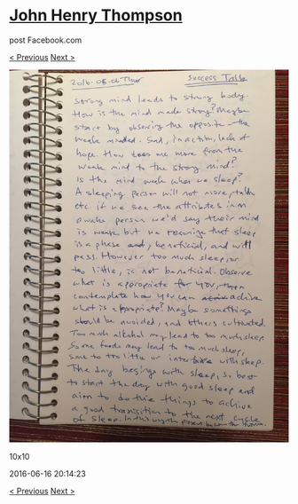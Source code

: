 # [John Henry Thompson](../README.md)
post Facebook.com

[< Previous](2016-06-16-3.md) [Next >](2016-06-16-5.md)

[![](../media/2016-06-16/10x10-13.jpg)](../README.md)

10x10

2016-06-16 20:14:23

[< Previous](2016-06-16-3.md) [Next >](2016-06-16-5.md)